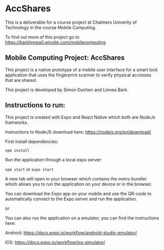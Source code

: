 # AccShares
This is a deliverable for a course project at Chalmers Univerity of Technology in the course Mobile Computing. 

To find out more of this project go to https://barklinnea0.wixsite.com/mobilecomputing
## Mobile Computing Project: AccShares
This project is a native prototype of a mobile user interface for a smart lock application that uses the fingerprint scanner to verify physical accesses that are shared.

This project is developed by Simon Duchen and Linnea Bark.
  

## Instructions to run:

This project is created with Expo and React Native which both are NodeJs framworks.

Instructions to NodeJS download here: https://nodejs.org/en/download/

First install dependencies:

`npm install`

Run the application through a local expo server: 

`npm start` or `expo start`

A new tab will open in your browser which contains the metro bundler which allows you to run the application on your device or in the browser.

You can download the Expo app on your mobile and use the QR-code to automatically connect to the Expo server and run the application.

or

You can also run the application on a emulator, you can find the instructions here: 

Android:
https://docs.expo.io/workflow/android-studio-emulator/ 

IOS:
https://docs.expo.io/workflow/ios-simulator/
